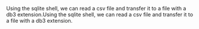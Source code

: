 Using the sqlite shell, we can read a csv file and transfer it to a file with a db3 extension.Using the sqlite shell, we can read a csv file and transfer it to a file with a db3 extension.
